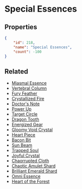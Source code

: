 # Special Essences

<no description available>

## Properties

```json
{
    "id": 218,
    "name": "Special Essences",
    "count": -100
}
```

## Related

- [Miasmal Essence](../items/5539-miasmal-essence.md)
- [Vertebral Column](../items/5672-vertebral-column.md)
- [Fury Feather](../items/6623-fury-feather.md)
- [Crystallized Fire](../items/6762-crystallized-fire.md)
- [Doctor's Note](../items/6982-doctor-s-note.md)
- [Power Up](../items/7079-power-up.md)
- [Target Circle](../items/7227-target-circle.md)
- [Dragon Tooth](../items/7578-dragon-tooth.md)
- [Energized Gear](../items/7689-energized-gear.md)
- [Gloomy Void Crystal](../items/8417-gloomy-void-crystal.md)
- [Heart Piece](../items/8703-heart-piece.md)
- [Bacon Bit](../items/9337-bacon-bit.md)
- [Sun Beam](../items/10234-sun-beam.md)
- [Trapped Soul](../items/10405-trapped-soul.md)
- [Joyful Crystal](../items/11249-joyful-crystal.md)
- [Chaorrupted Cloth](../items/11820-chaorrupted-cloth.md)
- [Chaotic Amulet Shard](../items/12456-chaotic-amulet-shard.md)
- [Brilliant Emerald Shard](../items/12508-brilliant-emerald-shard.md)
- [Omni Essence](../items/12792-omni-essence.md)
- [Heart of the Forest](../items/14457-heart-of-the-forest.md)

